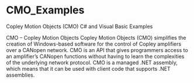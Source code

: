 # CMO_Examples
Copley Motion Objects (CMO) C# and Visual Basic Examples

CMO – Copley Motion Objects
Copley Motion Objects (CMO) simplifies the creation of Windows-based software for the control of Copley amplifiers over a CANopen network. CMO is an API that gives programmers access to an amplifier’s CANopen functions without having to learn the complexities of the underlying network protocol. CMO is a managed .NET assembly, which means that it can be used with client code that supports .NET assemblies.

